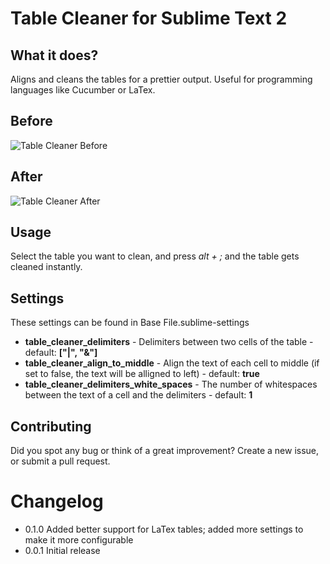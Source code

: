 # Table Cleaner for Sublime Text 2

## What it does?

Aligns and cleans the tables for a prettier output. Useful for programming languages like Cucumber or LaTex.

## Before

![Table Cleaner Before](https://dl.dropbox.com/u/8314245/TableCleanerBefore.png)

## After

![Table Cleaner After](https://dl.dropbox.com/u/8314245/TableCleanerAfter.png)

## Usage
Select the table you want to clean, and press *alt + ;* and the table gets cleaned instantly.

## Settings
These settings can be found in Base File.sublime-settings
- **table_cleaner_delimiters** - Delimiters between two cells of the table - default: **["|", "&"]**
- **table_cleaner_align_to_middle** - Align the text of each cell to middle (if set to false, the text will be alligned to left) - default: **true**
- **table_cleaner_delimiters_white_spaces** - The number of whitespaces between the text of a cell and the delimiters - default: **1**

## Contributing
Did you spot any bug or think of a great improvement? Create a new issue, or submit a pull request.

# Changelog
- 0.1.0 Added better support for LaTex tables; added more settings to make it more configurable
- 0.0.1 Initial release
